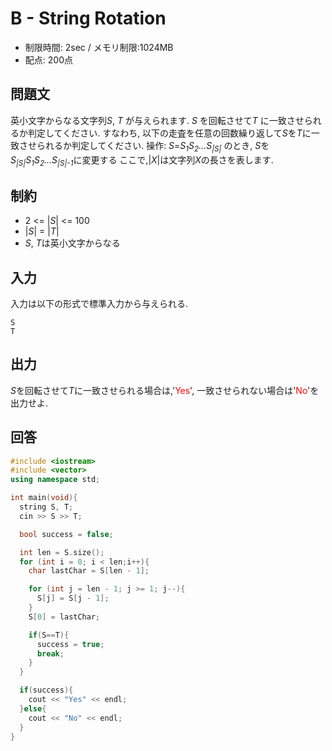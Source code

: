# B - String Rotation
* 制限時間: 2sec / メモリ制限:1024MB
* 配点: 200点

## 問題文
英小文字からなる文字列*S*, *T* が与えられます.
*S* を回転させて*T* に一致させられるか判定してください.
すなわち, 以下の走査を任意の回数繰り返して*S*を*T*に一致させられるか判定してください.
操作: *S*=*S<sub>1</sub>S<sub>2</sub>...S<sub>|S|</sub>* のとき, *S*を*S<sub>|S|</sub>S<sub>1</sub>S<sub>2</sub>...S<sub>|S|-1*に変更する
ここで,|*X*|は文字列*X*の長さを表します.

## 制約
* 2 <= |*S*| <= 100
* |*S*| = |*T*|
* *S*, *T*は英小文字からなる

## 入力
入力は以下の形式で標準入力から与えられる.
```
S
T
```

## 出力
*S*を回転させて*T*に一致させられる場合は,'<font color= red>Yes</font>', 一致させられない場合は'<font color=red>No</font>'を出力せよ.

## 回答
```cpp
#include <iostream>
#include <vector>
using namespace std;

int main(void){
  string S, T;
  cin >> S >> T;

  bool success = false;

  int len = S.size();
  for (int i = 0; i < len;i++){
    char lastChar = S[len - 1];

    for (int j = len - 1; j >= 1; j--){
      S[j] = S[j - 1];
    }
    S[0] = lastChar;

    if(S==T){
      success = true;
      break;
    }
  }

  if(success){
    cout << "Yes" << endl;
  }else{
    cout << "No" << endl;
  }
}

```
